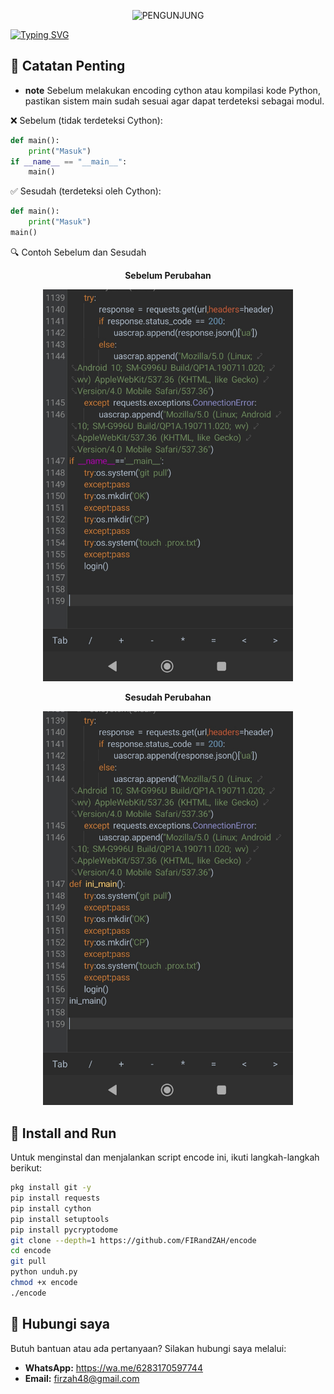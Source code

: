 <p align="center"> 
  <img src="https://visitor-badge.laobi.icu/badge?page_id=FIRandZAH.encode&left_text=PENGUNJUNG&left_color=gray&right_color=green" alt="PENGUNJUNG"/>
</p>

[![Typing SVG](https://readme-typing-svg.demolab.com?font=Fira+Code&pause=1000&color=00FF00&background=88888833&width=435&lines=%20%20%20%20%20%20%20%20%20%20%20%20Script+enc+Code+Python)](https://git.io/typing-svg)
## 📌 Catatan Penting

- **note** Sebelum melakukan encoding cython atau kompilasi kode Python, pastikan sistem main sudah sesuai agar dapat terdeteksi sebagai modul.

❌ Sebelum (tidak terdeteksi Cython):
```py
def main():
    print("Masuk")
if __name__ == "__main__":
    main()
```
✅ Sesudah (terdeteksi oleh Cython):
```py
def main():
    print("Masuk")
main()
```
🔍 Contoh Sebelum dan Sesudah

<p align="center">  
  <strong>Sebelum Perubahan</strong>  
</p>  
<p align="center">  
  <img src="foto.jpg" alt="Screenshot Sebelum" width="400"/>  
</p>  <p align="center">  
  <strong>Sesudah Perubahan</strong>  
</p>  
<p align="center">  
  <img src="foto1.jpg" alt="Screenshot Sesudah" width="400"/>  

## 🚀 Install and Run

Untuk menginstal dan menjalankan script encode ini, ikuti langkah-langkah berikut:

```sh
pkg install git -y
pip install requests
pip install cython
pip install setuptools
pip install pycryptodome
git clone --depth=1 https://github.com/FIRandZAH/encode
cd encode
git pull
python unduh.py
chmod +x encode
./encode
```


##  🤝  Hubungi saya

Butuh bantuan atau ada pertanyaan?  Silakan hubungi saya melalui:

* **WhatsApp:** https://wa.me/6283170597744
* **Email:** [firzah48@gmail.com](mailto:firzah48@gmail.com) 
